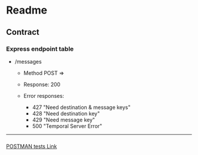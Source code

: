 # Readme


## Contract 

### Express endpoint table

- /messages 
  - Method POST => 
  - Response: 200 
  - Error responses:

     - 427 "Need destination & message keys"
     - 428 "Need destination key"
     - 429 "Need message key"
     - 500 "Temporal Server Error"

---

###
[POSTMAN tests Link](test_messages.postman_collection.json)





